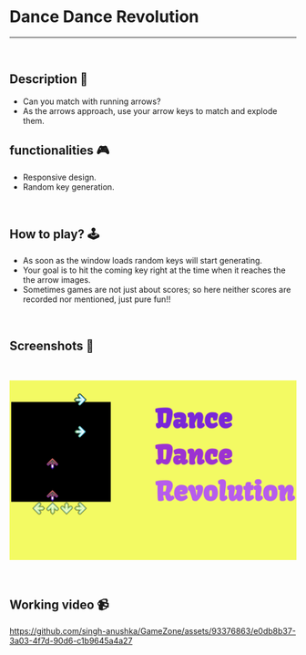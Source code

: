 # **Dance Dance Revolution**

---

<br>

## **Description 📃** 
- Can you match with running arrows?
- As the arrows approach, use your arrow keys to match and explode them.

## **functionalities 🎮** 
- Responsive design.
- Random key generation.
<br>

## **How to play? 🕹️**
- As soon as the window loads random keys will start generating. 
- Your goal is to hit the coming key right at the time when it reaches the the arrow images.
- Sometimes games are not just about scores; so here neither scores are recorded nor mentioned, just pure fun!!

<br>

## **Screenshots 📸**

<br>

![image](../../assets/images/Dance_dance_revolution.png)

<br>

## **Working video 📹**
<!-- add your working video over here -->


https://github.com/singh-anushka/GameZone/assets/93376863/e0db8b37-3a03-4f7d-90d6-c1b9645a4a27

